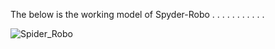 The below is the working model of Spyder-Robo
.
.
.
.
.
.
.
.
.
.
.

![Spider_Robo](https://github.com/user-attachments/assets/c2ac7023-eccb-41f8-a9a0-433b33f37182)
